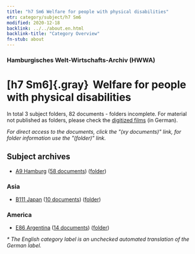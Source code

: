 ```yaml
---
title: "h7 Sm6 Welfare for people with physical disabilities"
etr: category/subject/h7 Sm6
modified: 2020-12-18
backlink: ../../about.en.html
backlink-title: "Category Overview"
fn-stub: about
---
```


### Hamburgisches Welt-Wirtschafts-Archiv (HWWA)
# [h7 Sm6]{.gray}&#8201; Welfare for people with physical disabilities&#160; 





In total 3 subject folders, 82 documents - folders incomplete.
For material not published as folders, please check the [digitized films](/film/h1_sh) (in German).

_For direct access to the documents, click the "(xy documents)" link, for folder information use the "(folder)" link._

## Subject archives


- [A9 Hamburg](../../../geo/about.en.html#A9) (<a href="https://dfg-viewer.de/show/?tx_dlf[id]=https://pm20.zbw.eu/mets/sh/1409xx/140905/1446xx/144685/public.mets.en.xml" target="_blank">58 documents</a>) ([folder](http://purl.org/pressemappe20/folder/sh/140905,144685))

### Asia

- [B111 Japan](../../../geo/about.en.html#B111) (<a href="https://dfg-viewer.de/show/?tx_dlf[id]=https://pm20.zbw.eu/mets/sh/1412xx/141272/1446xx/144685/public.mets.en.xml" target="_blank">10 documents</a>) ([folder](http://purl.org/pressemappe20/folder/sh/141272,144685))

### America

- [E86 Argentina](../../../geo/about.en.html#E86) (<a href="https://dfg-viewer.de/show/?tx_dlf[id]=https://pm20.zbw.eu/mets/sh/1416xx/141692/1446xx/144685/public.mets.en.xml" target="_blank">14 documents</a>) ([folder](http://purl.org/pressemappe20/folder/sh/141692,144685))


_* The English category label is an unchecked automated translation of the German label._

